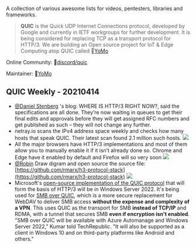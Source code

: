 A collection of various awesome lists for videos, pentesters, libraries and frameworks.

> **QUIC** is the Quick UDP Internet Connections protocol, developed by Google and currently in IETF workgroups for further development. It is being considered for replacing TCP as a transport protocol for HTTP/3. We are building an Open source project for IoT & Edge Computing atop QUIC called 🦖[YoMo](https://github.com/yomorun/yomo/)

Online Community: 🍖[discord/quic](https://discord.gg/CTH3wv9) 

Maintainer: 🦖[YoMo](https://github.com/yomorun/yomo/)

## QUIC Weekly - 20210414

* [@Daniel Stenberg](https://twitter.com/bagder) 's blog: WHERE IS HTTP/3 RIGHT NOW?, said the specifications are all done. They’re now waiting in queues to get their final edits and approvals before they will get assigned RFC numbers and get published as such – they will not change any further.
* netray.io scans the IPv4 address space weekly and checks how many hosts that speak QUIC. Their latest scan found 2.1 million such hosts.
![](https://daniel.haxx.se/blog/wp-content/uploads/2021/04/ietf-quic-support-in-ipv.png)
* All the major browsers have HTTP/3 implementations and most of them allow you to manually enable it if it isn’t already done so. Chrome and Edge have it enabled by default and Firefox will so very soon
![](https://daniel.haxx.se/blog/wp-content/uploads/2021/04/Screenshot_2021-04-04-Can-I-use-Support-tables-for-HTML5-CSS3-etc.png)
* [@Robin](http://twitter.com/programart) Draw digram and open source the source file: [https://github.com/rmarx/h3-protocol-stack](https://github.com/rmarx/h3-protocol-stack)
![](https://github.com/rmarx/h3-protocol-stack/blob/main/png/protocol-stack-h2-h3-extended.png?raw=true)
* Microsoft's [open-source implementation of the QUIC protocol](https://github.com/microsoft/msquic) that will form the basis of HTTP/3 will be in Windows Server 2022. It's being used for [SMB over QUIC](https://techcommunity.microsoft.com/t5/itops-talk-blog/smb-over-quic-files-without-the-vpn/ba-p/1183449), which is a more secure replacement for WebDAV to deliver SMB access **without the expense and complexity of a VPN**. This uses QUIC as the transport for SMB **instead of TCP/IP** and RDMA, with a tunnel that secures SMB **even if encryption isn't enabled**. "SMB over QUIC will be available with Azure Automanage and Windows Server 2022," Kumar told TechRepublic. "It will also be supported as a client in Windows 10 and on third-party platforms like Android and others." 